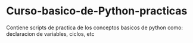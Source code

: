 # Curso-basico-de-Python-practicas
Contiene scripts de practica de los conceptos basicos de python como: declaracion de variables, ciclos, etc
